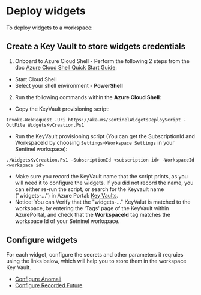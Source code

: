 # Deploy widgets

To deploy widgets to a workspace:

## Create a Key Vault to store widgets credentials

1. Onboard to Azure Cloud Shell - Perform the following 2 steps from the doc [Azure Cloud Shell Quick Start Guide](https://learn.microsoft.com/en-us/azure/cloud-shell/quickstart?tabs=azurecli):

- Start Cloud Shell
- Select your shell environment - **PowerShell**

2. Run the following commands within the **Azure Cloud Shell**:
* Copy the KeyVault provisioning script:
``` Command Line
Invoke-WebRequest -Uri https://aka.ms/SentinelWidgetsDeployScript -OutFile WidgetsKvCreation.Ps1
```

* Run the KeyVault provisioning script (You can get the SubscriptionId and WorkspaceId by choosing `Settings`->`Workspace Settings` in your Sentinel workspace):
``` Command Line
./WidgetsKvCreation.Ps1 -SubscriptionId <subscription id> -WorkspaceId <workspace id>
```

* Make sure you record the KeyVault name that the script prints, as you will need it to configure the widgets. If you did not record the name, you can either re-run the script, or search for the Keyvault name ("widgets-...") in Azure Portal: [Key Vaults](https://ms.portal.azure.com/#view/HubsExtension/BrowseResource/resourceType/Microsoft.KeyVault%2Fvaults).
* Notice: You can Verify that the "widgets-..." KeyValut is matched to the workspace, by entering the 'Tags' page of the KeyVault within AzurePortal, and check that the **WorkspaceId** tag matches the workspace Id of your Setninel workspace.

## Configure widgets

For each widget, configure the secrets and other parameters it reqruies using the links below, which will help you to store them in the workspace Key Vault.

- [Configure Anomali](https://aka.ms/SentinelWidgetsAnomaliARM)
- [Configure Recorded Future](https://aka.ms/SentinelWidgetsRecordedFutureARM)
